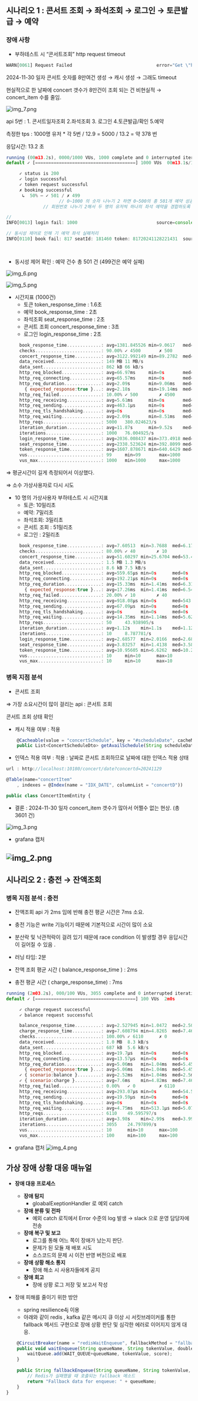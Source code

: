 ## 시나리오 1 : 콘서트 조회 → 좌석조회 → 로그인 → 토큰발급 → 예약



### 장애 사항

- 부하테스트 시 “콘서트조회” http request timeout

```jsx
WARN[0061] Request Failed                                error="Get \"http://localhost:10180/concert/date?concertd=20241130\": request timeout"         
```

2024-11-30 일자 콘서트 숫자를 8만여건 생성 → 캐시 생성 → 그래도 timeout

현실적으로 한 날짜에 concert 갯수가 8만건이 조회 되는 건 비현실적 → concert_item 수를 줄임.


![img_7.png](img_7.png)

api 5번 : 1. 콘서트일자조회 2.좌석조회 3. 로그인 4.토큰발급/확인 5.예약

측정한 tps : 1000명 유저 * 각 5번  /  12.9 = 5000 / 13.2 = 약 378 번

응답시간: 13.2 초

```jsx
running (00m13.2s), 0000/1000 VUs, 1000 complete and 0 interrupted iterations
default ✓ [======================================] 1000 VUs  00m13.1s/10m0s  1000/1000 shared iters

     ✓ status is 200
     ✓ login successful
     ✓ token request successful
     ✗ booking successful
      ↳  50% — ✓ 501 / ✗ 499
					// 0~1000 의 숫자 나누기 2 하면 0~500의 총 501개 예약 성공.
		      // 회원번호 나누기 2해서 두 명의 유저씩 하나의 좌석 예약을 경합하도록 함. 

//
INFO[0013] login fail: 1000                              source=console                                                                                 

// 동시성 제어로 인해 기 예약 좌석 실패처리 
INFO[0110] book fail: 817 seatId: 181460 token: 81720241128221431  source=console       

                                                                                                                                                        
```

- 동시성 제어 확인 : 예약 건수 총 501 건 (499건은 예약 실패)

![img_6.png](img_6.png)

![img_5.png](img_5.png)

- 시간지표 (1000건)
    - 토큰 token_response_time : 1.6초
    - 예약 book_response_time : 2초
    - 좌석조회 seat_response_time : 2초
    - 콘서트 조회 concert_response_time : 3초
    - 로그인  login_response_time : 2초


```jsx
     book_response_time.............: avg=1381.845526 min=9.0617   med=1614.74345 max=3068.0992 p(90)=1792.065   p(95)=2009.816495
     checks.........................: 90.00% ✓ 4500       ✗ 500
     concert_response_time..........: avg=3122.992149 min=89.2782  med=2897.57655 max=6446.8072 p(90)=5717.53791 p(95)=5983.5695
     data_received..................: 149 MB 11 MB/s
     data_sent......................: 862 kB 66 kB/s
     http_req_blocked...............: avg=66.97ms     min=0s       med=0s         max=1.09s     p(90)=510.59ms   p(95)=516.29ms
     http_req_connecting............: avg=65.57ms     min=0s       med=0s         max=1.01s     p(90)=510.22ms   p(95)=514.96ms
     http_req_duration..............: avg=2.09s       min=9.06ms   med=1.76s      max=6.44s     p(90)=3.91s      p(95)=4.51s
       { expected_response:true }...: avg=2.18s       min=19.14ms  med=1.96s      max=6.44s     p(90)=4.04s      p(95)=4.6s
     http_req_failed................: 10.00% ✓ 500        ✗ 4500
     http_req_receiving.............: avg=5.61ms      min=0s       med=1.22ms     max=140.08ms  p(90)=9.53ms     p(95)=19.2ms
     http_req_sending...............: avg=463.1µs     min=0s       med=0s         max=103.74ms  p(90)=1.07ms     p(95)=2ms
     http_req_tls_handshaking.......: avg=0s          min=0s       med=0s         max=0s        p(90)=0s         p(95)=0s
     http_req_waiting...............: avg=2.09s       min=8.51ms   med=1.75s      max=6.44s     p(90)=3.91s      p(95)=4.5s
     http_reqs......................: 5000   380.024623/s
     iteration_duration.............: avg=11.87s      min=9.52s    med=11.93s     max=13.13s    p(90)=12.92s     p(95)=13s
     iterations.....................: 1000   76.004925/s
     login_response_time............: avg=2036.008437 min=373.4918 med=2297.542   max=4326.8252 p(90)=2663.54114 p(95)=3765.825
     seat_response_time.............: avg=2338.523624 min=392.8099 med=2243.4356  max=4527.0496 p(90)=4078.48048 p(95)=4312.921055
     token_response_time............: avg=1607.878671 min=640.6429 med=1440.2647  max=3021.5683 p(90)=2580.40552 p(95)=2646.556165
     vus............................: 99     min=99       max=1000
     vus_max........................: 1000   min=1000     max=1000

```

⇒ 평균시간이 길게 측정되어서 이상했다.

⇒ 소수 가상사용자로 다시 시도

- 10 명의 가상사용자 부하테스트 시 시간지표
    - 토큰: 10밀리초
    - 예약:  7밀리초
    - 좌석조회: 3밀리초
    - 콘서트 조회 : 51밀리초
    - 로그인 : 2밀리초



```jsx
     book_response_time.............: avg=7.60513  min=3.7688  med=6.1782   max=16.1494 p(90)=12.68593 p(95)=14.417665
     checks.........................: 80.00% ✓ 40        ✗ 10
     concert_response_time..........: avg=51.60297 min=25.6704 med=53.4097  max=80.9483 p(90)=75.23951 p(95)=78.093905
     data_received..................: 1.5 MB 1.3 MB/s
     data_sent......................: 8.6 kB 7.5 kB/s
     http_req_blocked...............: avg=559.65µs min=0s      med=0s       max=3.14ms  p(90)=2.62ms   p(95)=2.62ms
     http_req_connecting............: avg=192.21µs min=0s      med=0s       max=1.61ms  p(90)=607.9µs  p(95)=1.39ms
     http_req_duration..............: avg=15.33ms  min=1.41ms  med=6.31ms   max=80.94ms p(90)=50.82ms  p(95)=64.37ms
       { expected_response:true }...: avg=17.26ms  min=1.41ms  med=6.54ms   max=80.94ms p(90)=57.11ms  p(95)=67.17ms
     http_req_failed................: 20.00% ✓ 10        ✗ 40
     http_req_receiving.............: avg=918.08µs min=0s      med=543.29µs max=8.36ms  p(90)=2.22ms   p(95)=2.55ms
     http_req_sending...............: avg=67.09µs  min=0s      med=0s       max=1.02ms  p(90)=152.86µs p(95)=519.1µs
     http_req_tls_handshaking.......: avg=0s       min=0s      med=0s       max=0s      p(90)=0s       p(95)=0s
     http_req_waiting...............: avg=14.35ms  min=1.14ms  med=5.62ms   max=79.06ms p(90)=43.66ms  p(95)=62.13ms
     http_reqs......................: 50     43.938905/s
     iteration_duration.............: avg=1.12s    min=1.1s    med=1.12s    max=1.13s   p(90)=1.13s    p(95)=1.13s
     iterations.....................: 10     8.787781/s
     login_response_time............: avg=2.68577  min=2.0166  med=2.68     max=3.5044  p(90)=3.3847   p(95)=3.44455
     seat_response_time.............: avg=3.83257  min=1.4138  med=3.58735  max=6.4613  p(90)=4.97846  p(95)=5.71988
     token_response_time............: avg=10.95605 min=6.6262  med=10.20965 max=15.8057 p(90)=15.59321 p(95)=15.699455
     vus............................: 10     min=10      max=10
     vus_max........................: 10     min=10      max=10

```
### 병목 지점 분석
- 콘서트 조회

⇒ 가장 소요시간이 많이 걸리는 api  :  콘서트 조회

콘서트 조회 상태 확인

- 캐시 적용 여부 : 적용

```jsx
    @Cacheable(value = "concertSchedule", key = "#scheduleDate", cacheManager = "concertCacheManager")
    public List<ConcertScheduleDto> getAvailSchedule(String scheduleDate){
```

- 인덱스 적용 여부 : 적용 : 날짜로 콘서트 조회하므로 날짜에 대한 인덱스 적용 상태

```jsx
url : http://localhost:10180/concert/date?concertd=20241129
```

```jsx
@Table(name="concertItem"
    , indexes = @Index(name = "IDX_DATE", columnList = "concertD"))

public class ConcertItemEntity {
```

- 결론 : 2024-11-30 일자 concert_item 갯수가 많아서 어쩔수 없는 현상. (총 3601 건)

![img_3.png](img_3.png)
- grafana 캡처

![img_2.png](img_2.png)
---

## 시나리오 2 : 충전 → 잔액조회

### 병목 지점 분석 : 충전

- 잔액조회 api 가 2ms 임에 반해 충전 평균 시간은 7ms 소요.
- 충전 기능은 write 기능이기 때문에 기본적으로 시간이 많이 소요
- 분산락 및 낙관적락이 걸려 있기 때문에 race condition 이 발생할 경우 응답시간이 길어질 수 있음 .

- 러닝 타임: 2분
- 잔액 조회 평균 시간 ( balance_response_time ) : 2ms
- 충전 평균 시간 ( charge_response_time) : 7ms

```jsx
running (2m03.2s), 000/100 VUs, 3055 complete and 0 interrupted iterations
default ✓ [======================================] 100 VUs  2m0s

     ✓ charge request successful
     ✓ balance request successful

     balance_response_time..........: avg=2.527945 min=1.0472  med=2.5021 max=14.8177 p(90)=3.093    p(95)=3.30287
     charge_response_time...........: avg=7.608794 min=4.8265  med=7.4669 max=28.759  p(90)=8.7065   p(95)=9.12313
     checks.........................: 100.00% ✓ 6110      ✗ 0
     data_received..................: 1.0 MB  8.3 kB/s
     data_sent......................: 687 kB  5.6 kB/s
     http_req_blocked...............: avg=19.7µs   min=0s      med=0s     max=2.5ms   p(90)=0s       p(95)=0s
     http_req_connecting............: avg=13.57µs  min=0s      med=0s     max=1.79ms  p(90)=0s       p(95)=0s
     http_req_duration..............: avg=5.06ms   min=1.04ms  med=5.45ms max=28.75ms p(90)=8.23ms   p(95)=8.71ms
       { expected_response:true }...: avg=5.06ms   min=1.04ms  med=5.45ms max=28.75ms p(90)=8.23ms   p(95)=8.71ms
     ✓ { scenario:balance }.........: avg=2.52ms   min=1.04ms  med=2.5ms  max=14.81ms p(90)=3.09ms   p(95)=3.3ms
     ✓ { scenario:charge }..........: avg=7.6ms    min=4.82ms  med=7.46ms max=28.75ms p(90)=8.7ms    p(95)=9.12ms
     http_req_failed................: 0.00%   ✓ 0         ✗ 6110
     http_req_receiving.............: avg=293.07µs min=0s      med=54.5µs max=2.04ms  p(90)=712.37µs p(95)=967.35µs
     http_req_sending...............: avg=19.59µs  min=0s      med=0s     max=1.02ms  p(90)=0s       p(95)=96.38µs
     http_req_tls_handshaking.......: avg=0s       min=0s      med=0s     max=0s      p(90)=0s       p(95)=0s
     http_req_waiting...............: avg=4.75ms   min=513.1µs med=5.07ms max=27.66ms p(90)=7.99ms   p(95)=8.48ms
     http_reqs......................: 6110    49.595797/s
     iteration_duration.............: avg=3.98s    min=2.99s   med=3.99s  max=5s      p(90)=4.01s    p(95)=4.03s
     iterations.....................: 3055    24.797899/s
     vus............................: 10      min=10      max=100
     vus_max........................: 100     min=100     max=100

```

- grafana 캡처
![img_4.png](img_4.png)

## 가상 장애 상황 대응 매뉴얼

- **장애 대응 프로세스**
    - **장애 탐지**
        - gloabalExeptionHandler 로 예외 catch
    - **장애 분류 및 전파**
        - 예외 catch 로직에서 Error 수준의 log 발생 → slack 으로 운영 담당자에 전송
    - **장애 복구 및 보고**
        - 로그를 통해 어느 쪽이 장애가 났는지 판단.
        - 문제가 된 모듈 재 배포 시도
        - 소스코드의 문제 시 이전 반영 버전으로 배포
    - **장애 상황 해소 통지**
        - 장애 해소 시 사용자들에게 공지
    - **장애 회고**
        - 장애 상황 로그 저장 및 보고서 작성

- 장애 피해를 줄이기 위한 방안
    - spring resilience4j 이용
    - 아래와 같이 redis , kafka 같은 메시지 큐 이상 시 서킷브레이커를 통한 fallback 메서드 구현으로 장애 상황 판단 및 심각한 에러로 이어지지 않게 대응.


```jsx
    @CircuitBreaker(name = "redisWaitEnqueue", fallbackMethod = "fallbackEnqueue")
    public void waitEnqueue(String queueName, String tokenValue, double score) {
        waitQueue.add(WAIT_QUEUE+queueName, tokenValue, score);
    }
    
    public String fallbackEnqueue(String queueName, String tokenValue, double score, Throwable t) {
        // Redis가 실패했을 때 호출되는 fallback 메소드
        return "Fallback data for enqueue: " + queueName;
    }
}
```

